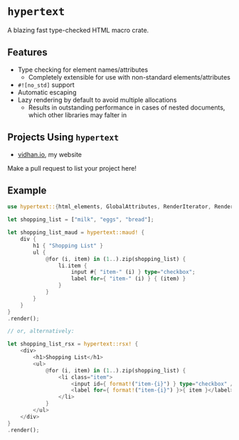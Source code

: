 # `hypertext`

A blazing fast type-checked HTML macro crate.

## Features

- Type checking for element names/attributes
  - Completely extensible for use with non-standard elements/attributes
- `#![no_std]` support
- Automatic escaping
- Lazy rendering by default to avoid multiple allocations
  - Results in outstanding performance in cases of nested documents, which other libraries may falter in

## Projects Using `hypertext`

- [vidhan.io](https://github.com/vidhanio/site), my website

Make a pull request to list your project here!

## Example

```rust
use hypertext::{html_elements, GlobalAttributes, RenderIterator, Renderable};

let shopping_list = ["milk", "eggs", "bread"];

let shopping_list_maud = hypertext::maud! {
    div {
        h1 { "Shopping List" }
        ul {
            @for (i, item) in (1..).zip(shopping_list) {
                li.item {
                    input #{ "item-" (i) } type="checkbox";
                    label for={ "item-" (i) } { (item) }
                }
            }
        }
    }
}
.render();

// or, alternatively:

let shopping_list_rsx = hypertext::rsx! {
    <div>
        <h1>Shopping List</h1>
        <ul>
            @for (i, item) in (1..).zip(shopping_list) {
                <li class="item">
                    <input id={ format!("item-{i}") } type="checkbox" />
                    <label for={ format!("item-{i}") }>{ item }</label>
                </li>
            }
        </ul>
    </div>
}
.render();
```

